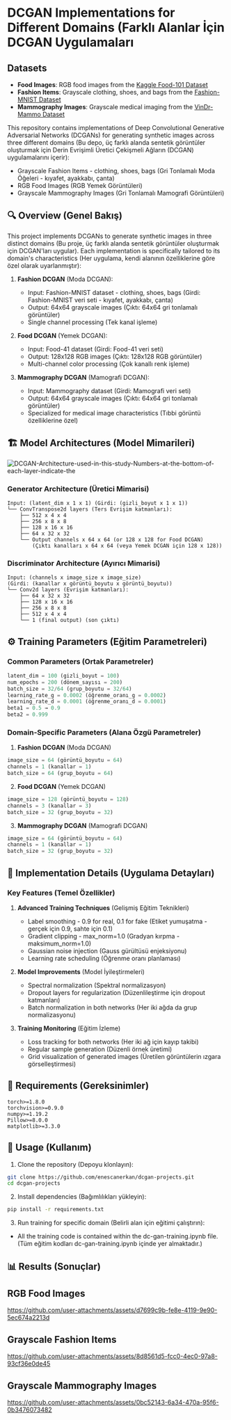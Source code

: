 # DCGAN Implementations for Different Domains (Farklı Alanlar İçin DCGAN Uygulamaları

## Datasets

- **Food Images**: RGB food images from the [Kaggle Food-101 Dataset](https://www.kaggle.com/datasets/kmader/food41)  
- **Fashion Items**: Grayscale clothing, shoes, and bags from the [Fashion-MNIST Dataset](https://github.com/zalandoresearch/fashion-mnist)  
- **Mammography Images**: Grayscale medical imaging from the [VinDr-Mammo Dataset](https://vindr.ai/datasets/mammo) 

  
This repository contains implementations of Deep Convolutional Generative Adversarial Networks (DCGANs) for generating synthetic images across three different domains (Bu depo, üç farklı alanda sentetik görüntüler oluşturmak için Derin Evrişimli Üretici Çekişmeli Ağların (DCGAN) uygulamalarını içerir):

- Grayscale Fashion Items - clothing, shoes, bags (Gri Tonlamalı Moda Öğeleri - kıyafet, ayakkabı, çanta)
- RGB Food Images (RGB Yemek Görüntüleri)
- Grayscale Mammography Images (Gri Tonlamalı Mamografi Görüntüleri)


## 🔍 Overview (Genel Bakış)

This project implements DCGANs to generate synthetic images in three distinct domains (Bu proje, üç farklı alanda sentetik görüntüler oluşturmak için DCGAN'ları uygular). Each implementation is specifically tailored to its domain's characteristics (Her uygulama, kendi alanının özelliklerine göre özel olarak uyarlanmıştır):

1. **Fashion DCGAN** (Moda DCGAN):
   - Input: Fashion-MNIST dataset - clothing, shoes, bags (Girdi: Fashion-MNIST veri seti - kıyafet, ayakkabı, çanta)
   - Output: 64x64 grayscale images (Çıktı: 64x64 gri tonlamalı görüntüler)
   - Single channel processing (Tek kanal işleme)

2. **Food DCGAN** (Yemek DCGAN):
   - Input: Food-41 dataset (Girdi: Food-41 veri seti)
   - Output: 128x128 RGB images (Çıktı: 128x128 RGB görüntüler)
   - Multi-channel color processing (Çok kanallı renk işleme)

3. **Mammography DCGAN** (Mamografi DCGAN):
   - Input: Mammography dataset (Girdi: Mamografi veri seti)
   - Output: 64x64 grayscale images (Çıktı: 64x64 gri tonlamalı görüntüler)
   - Specialized for medical image characteristics (Tıbbi görüntü özelliklerine özel)

## 🏗️ Model Architectures (Model Mimarileri)

![DCGAN-Architecture-used-in-this-study-Numbers-at-the-bottom-of-each-layer-indicate-the](https://github.com/user-attachments/assets/5859b3ce-e7c4-4017-b8bc-3cf1d070ce0d)


### Generator Architecture (Üretici Mimarisi)
```
Input: (latent_dim x 1 x 1) (Girdi: (gizli_boyut x 1 x 1))
└── ConvTranspose2d layers (Ters Evrişim katmanları):
    ├── 512 x 4 x 4
    ├── 256 x 8 x 8
    ├── 128 x 16 x 16
    ├── 64 x 32 x 32
    └── Output channels x 64 x 64 (or 128 x 128 for Food DCGAN)
        (Çıktı kanalları x 64 x 64 (veya Yemek DCGAN için 128 x 128))
```

### Discriminator Architecture (Ayırıcı Mimarisi)
```
Input: (channels x image_size x image_size)
(Girdi: (kanallar x görüntü_boyutu x görüntü_boyutu))
└── Conv2d layers (Evrişim katmanları):
    ├── 64 x 32 x 32
    ├── 128 x 16 x 16
    ├── 256 x 8 x 8
    ├── 512 x 4 x 4
    └── 1 (final output) (son çıktı)
```

## ⚙️ Training Parameters (Eğitim Parametreleri)

### Common Parameters (Ortak Parametreler)
```python
latent_dim = 100 (gizli_boyut = 100)
num_epochs = 200 (dönem_sayısı = 200)
batch_size = 32/64 (grup_boyutu = 32/64)
learning_rate_g = 0.0002 (öğrenme_oranı_g = 0.0002)
learning_rate_d = 0.0001 (öğrenme_oranı_d = 0.0001)
beta1 = 0.5 → 0.9
beta2 = 0.999
```

### Domain-Specific Parameters (Alana Özgü Parametreler)

1. **Fashion DCGAN** (Moda DCGAN)
```python
image_size = 64 (görüntü_boyutu = 64)
channels = 1 (kanallar = 1)
batch_size = 64 (grup_boyutu = 64)
```

2. **Food DCGAN** (Yemek DCGAN)
```python
image_size = 128 (görüntü_boyutu = 128)
channels = 3 (kanallar = 3)
batch_size = 32 (grup_boyutu = 32)
```

3. **Mammography DCGAN** (Mamografi DCGAN)
```python
image_size = 64 (görüntü_boyutu = 64)
channels = 1 (kanallar = 1)
batch_size = 32 (grup_boyutu = 32)
```

## 📝 Implementation Details (Uygulama Detayları)

### Key Features (Temel Özellikler)

1. **Advanced Training Techniques** (Gelişmiş Eğitim Teknikleri)
   - Label smoothing - 0.9 for real, 0.1 for fake (Etiket yumuşatma - gerçek için 0.9, sahte için 0.1)
   - Gradient clipping - max_norm=1.0 (Gradyan kırpma - maksimum_norm=1.0)
   - Gaussian noise injection (Gauss gürültüsü enjeksiyonu)
   - Learning rate scheduling (Öğrenme oranı planlaması)

2. **Model Improvements** (Model İyileştirmeleri)
   - Spectral normalization (Spektral normalizasyon)
   - Dropout layers for regularization (Düzenlileştirme için dropout katmanları)
   - Batch normalization in both networks (Her iki ağda da grup normalizasyonu)

3. **Training Monitoring** (Eğitim İzleme)
   - Loss tracking for both networks (Her iki ağ için kayıp takibi)
   - Regular sample generation (Düzenli örnek üretimi)
   - Grid visualization of generated images (Üretilen görüntülerin ızgara görselleştirmesi)

## 🔧 Requirements (Gereksinimler)
```
torch>=1.8.0
torchvision>=0.9.0
numpy>=1.19.2
Pillow>=8.0.0
matplotlib>=3.3.0
```

## 🚀 Usage (Kullanım)

1. Clone the repository (Depoyu klonlayın):
```bash
git clone https://github.com/enescanerkan/dcgan-projects.git
cd dcgan-projects
```

2. Install dependencies (Bağımlılıkları yükleyin):
```bash
pip install -r requirements.txt
```

3. Run training for specific domain (Belirli alan için eğitimi çalıştırın):

* All the training code is contained within the dc-gan-training.ipynb file.(Tüm eğitim kodları dc-gan-training.ipynb içinde yer almaktadır.) 


## 📊 Results (Sonuçlar)

## RGB Food Images

https://github.com/user-attachments/assets/d7699c9b-fe8e-4119-9e90-5ec674a2213d


## Grayscale Fashion Items

https://github.com/user-attachments/assets/8d8561d5-fcc0-4ec0-97a8-93cf36e0de45


## Grayscale Mammography Images 

https://github.com/user-attachments/assets/0bc52143-6a34-470a-95f6-0b3476073482





